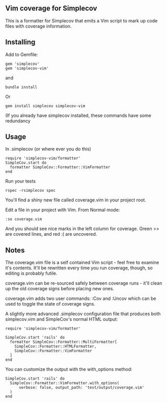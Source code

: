 ## Vim coverage for Simplecov

This is a formatter for Simplecov that emits a Vim script to mark up code files with coverage information.

## Installing

Add to Gemfile:

    gem 'simplecov'
    gem 'simplecov-vim'

and

    bundle install

Or 

    gem install simplecov simplecov-vim

(If you already have simplecov installed, these commands have some redundancy

## Usage

In .simplecov (or where ever you do this)

    require 'simplecov-vim/formatter'
    SimpleCov.start do
      formatter SimpleCov::Formatter::VimFormatter
    end

Run your tests 

    rspec -rsimplecov spec

You'll find a shiny new file called coverage.vim in your project root.

Edit a file in your project with Vim.  From Normal mode:

    :so coverage.vim

And you should see nice marks in the left column for coverage.  Green >> are covered lines, and red :( are uncovered.  

## Notes

The coverage.vim file is a self contained Vim script - feel free to examine it's contents.  It'll be rewritten every time you run coverage, though, so editing is probably futile.

coverage.vim can be re-sourced safely between coverage runs - it'll clean up the old coverage signs before placing new ones.

coverage.vim adds two user commands: :Cov and :Uncov which can be used to toggle the state of coverage signs.


A slightly more advanced .simplecov configuration file that produces both simplecov.vim and SimpleCov's normal HTML output:

    require 'simplecov-vim/formatter'

    SimpleCov.start 'rails' do
      formatter SimpleCov::Formatter::MultiFormatter[
        SimpleCov::Formatter::HTMLFormatter,
        SimpleCov::Formatter::VimFormatter
      ]
    end


You can customize the output with the with_options method:

    SimpleCov.start 'rails' do
      SimpleCov::Formatter::VimFormatter.with_options(
          verbose: false, output_path: 'test/output/coverage.vim'
      )
    end

